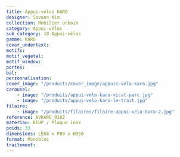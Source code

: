 ```yaml
---
title: Appui-vélos KARO
designer: Sovann Kim
collection: Mobilier urbain
category: Appui-vélos
sub_category: 18 Appui-vélos
gamme: KARO
cover_undertext:
motifs:
motif_vegetal:
motif_window:
portes:
bal:
personnalisation:
cover_image: "/produits/cover_image/appuis-velo-karo.jpg"
carousel:
    - image: "/produits/appui-velo-karo-vicat-parc.jpg"
    - image: "/produits/appui-velo-karo-le-trait.jpg"
filaire:
    - image: "/produits/filaires/filaire-appui-velo-karo-2.jpg"
reference: AVKARO_0102
materiau: BFUP / Plaque inox
poids: 33
dimensions: L550 x P80 x H950
format: Monobloc
traitement:
---
```

